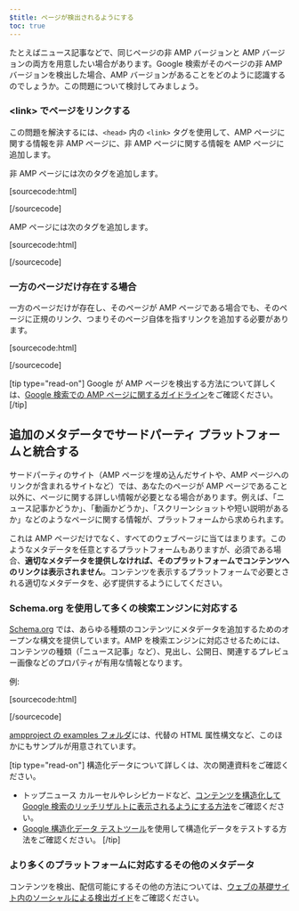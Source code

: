 ```yaml
---
$title: ページが検出されるようにする
toc: true
---
```




たとえばニュース記事などで、同じページの非 AMP バージョンと AMP バージョンの両方を用意したい場合があります。Google 検索がそのページの非 AMP バージョンを検出した場合、AMP バージョンがあることをどのように認識するのでしょうか。この問題について検討してみましょう。

### &lt;link&gt; でページをリンクする

この問題を解決するには、`<head>` 内の `<link>` タグを使用して、AMP ページに関する情報を非 AMP ページに、非 AMP ページに関する情報を AMP ページに追加します。

非 AMP ページには次のタグを追加します。

[sourcecode:html]
<link rel="amphtml" href="https://www.example.com/url/to/amp/document.html">
[/sourcecode]

AMP ページには次のタグを追加します。

[sourcecode:html]
<link rel="canonical" href="https://www.example.com/url/to/full/document.html">
[/sourcecode]

### 一方のページだけ存在する場合

一方のページだけが存在し、そのページが AMP ページである場合でも、そのページに正規のリンク、つまりそのページ自体を指すリンクを追加する必要があります。

[sourcecode:html]
<link rel="canonical" href="https://www.example.com/url/to/amp/document.html">
[/sourcecode]

[tip type="read-on"]
Google が AMP ページを検出する方法について詳しくは、[Google 検索での AMP ページに関するガイドライン](https://support.google.com/webmasters/answer/6340290)をご確認ください。
[/tip]

## 追加のメタデータでサードパーティ プラットフォームと統合する

サードパーティのサイト（AMP ページを埋め込んだサイトや、AMP ページへのリンクが含まれるサイトなど）では、あなたのページが AMP ページであること以外に、ページに関する詳しい情報が必要となる場合があります。例えば、「ニュース記事かどうか」、「動画かどうか」、「スクリーンショットや短い説明があるか」などのようなページに関する情報が、プラットフォームから求められます。

これは AMP ページだけでなく、すべてのウェブページに当てはまります。このようなメタデータを任意とするプラットフォームもありますが、必須である場合、**適切なメタデータを提供しなければ、そのプラットフォームでコンテンツへのリンクは表示されません**。コンテンツを表示するプラットフォームで必要とされる適切なメタデータを、必ず提供するようにしてください。

### Schema.org を使用して多くの検索エンジンに対応する

[Schema.org](http://schema.org/) では、あらゆる種類のコンテンツにメタデータを追加するためのオープンな構文を提供しています。AMP を検索エンジンに対応させるためには、コンテンツの種類（「ニュース記事」など）、見出し、公開日、関連するプレビュー画像などのプロパティが有用な情報となります。

例:

[sourcecode:html]
<script type="application/ld+json">
  {
    "@context": "http://schema.org",
    "@type": "NewsArticle",
    "mainEntityOfPage": "http://cdn.ampproject.org/article-metadata.html",
    "headline": "Lorem Ipsum",
    "datePublished": "1907-05-05T12:02:41Z",
    "dateModified": "1907-05-05T12:02:41Z",
    "description": "The Catiline Orations continue to beguile engineers and designers alike -- but can it stand the test of time?",
    "author": {
      "@type": "Person",
      "name": "Jordan M Adler"
    },
    "publisher": {
      "@type": "Organization",
      "name": "Google",
      "logo": {
        "@type": "ImageObject",
        "url": "http://cdn.ampproject.org/logo.jpg",
        "width": 600,
        "height": 60
      }
    },
    "image": {
      "@type": "ImageObject",
      "url": "http://cdn.ampproject.org/leader.jpg",
      "height": 2000,
      "width": 800
    }
  }
</script>
[/sourcecode]

[ampproject の examples フォルダ](https://github.com/ampproject/amphtml/tree/master/examples/metadata-examples)には、代替の HTML 属性構文など、このほかにもサンプルが用意されています。

[tip type="read-on"] 構造化データについて詳しくは、次の関連資料をご確認ください。

* トップニュース カルーセルやレシピカードなど、[コンテンツを構造化して Google 検索のリッチリザルトに表示されるようにする方法](https://developers.google.com/search/docs/guides/mark-up-content)をご確認ください。
* [Google 構造化データ テストツール](https://developers.google.com/structured-data/testing-tool/)を使用して構造化データをテストする方法をご確認ください。
[/tip]

### より多くのプラットフォームに対応するその他のメタデータ

コンテンツを検出、配信可能にするその他の方法については、[ウェブの基礎サイト内のソーシャルによる検出ガイド](https://developers.google.com/web/fundamentals/discovery-and-monetization/social-discovery/)をご確認ください。
 
 
